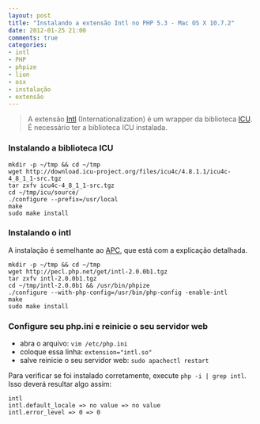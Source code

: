 ```yaml
---
layout: post
title: "Instalando a extensão Intl no PHP 5.3 - Mac OS X 10.7.2"
date: 2012-01-25 21:00
comments: true
categories:
- intl
- PHP
- phpize
- lion
- osx
- instalação
- extensão
---
```


> A extensão [Intl](http://br.php.net/manual/en/intro.intl.php) (Internationalization) é um wrapper da biblioteca [ICU](http://site.icu-project.org/).  
> É necessário ter a biblioteca ICU instalada.

### Instalando a biblioteca ICU

    mkdir -p ~/tmp && cd ~/tmp
    wget http://download.icu-project.org/files/icu4c/4.8.1.1/icu4c-4_8_1_1-src.tgz
    tar zxfv icu4c-4_8_1_1-src.tgz
    cd ~/tmp/icu/source/
    ./configure --prefix=/usr/local
    make
    sudo make install

### Instalando o intl

A instalação é semelhante ao [APC](/blog/2012/01/25/instalando-a-extenssao-apc), que está com a explicação detalhada.

    mkdir -p ~/tmp && cd ~/tmp
    wget http://pecl.php.net/get/intl-2.0.0b1.tgz
    tar zxfv intl-2.0.0b1.tgz 
    cd ~/tmp/intl-2.0.0b1 && /usr/bin/phpize
    ./configure --with-php-config=/usr/bin/php-config -enable-intl
    make
    sudo make install

### Configure seu php.ini e reinicie o seu servidor web

+ abra o arquivo: `vim /etc/php.ini`
+ coloque essa linha: `extension="intl.so"`
+ salve reinicie o seu servidor web: `sudo apachectl restart`

Para verificar se foi instalado corretamente, execute `php -i | grep intl`. Isso deverá resultar algo assim: 

    intl
    intl.default_locale => no value => no value
    intl.error_level => 0 => 0
